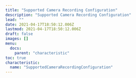 ```yaml
---
title: "Supported Camera Recording Configuration"
description: "Supported Camera Recording Configuration"
lead: ""
date: 2021-04-17T18:50:12.006Z
lastmod: 2021-04-17T18:50:12.006Z
draft: false
images: []
menu:
  docs:
    parent: "characteristic"
toc: true
characteristic:
  name: "SupportedCameraRecordingConfiguration"
---
```

